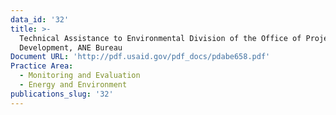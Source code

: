 ```yaml
---
data_id: '32'
title: >-
  Technical Assistance to Environmental Division of the Office of Project
  Development, ANE Bureau
Document URL: 'http://pdf.usaid.gov/pdf_docs/pdabe658.pdf'
Practice Area:
  - Monitoring and Evaluation
  - Energy and Environment
publications_slug: '32'
---
```

